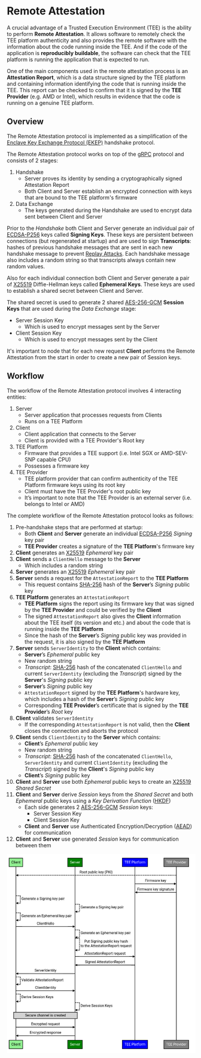 # Remote Attestation

A crucial advantage of a Trusted Execution Environment (TEE) is the ability to
perform **Remote Attestation**. It allows software to remotely check the TEE
platform authenticity and also provides the remote software with the information
about the code running inside the TEE. And if the code of the application is
**reproducibly buildable**, the software can check that the TEE platform is
running the application that is expected to run.

One of the main components used in the remote attestation process is an
**Attestation Report**, which is a data structure signed by the TEE platform and
containing information identifying the code that is running inside the TEE. This
report can be checked to confirm that it is signed by the **TEE Provider** (e.g.
AMD or Intel), which results in evidence that the code is running on a genuine
TEE platform.

## Overview

The Remote Attestation protocol is implemented as a simplification of the
[Enclave Key Exchange Protocol (EKEP)](https://asylo.dev/docs/concepts/ekep.html)
handshake protocol.

The Remote Attestation protocol works on top of the [gRPC](https://grpc.io/)
protocol and consists of 2 stages:

1. Handshake
   - Server proves its identity by sending a cryptographically signed
     Attestation Report
   - Both Client and Server establish an encrypted connection with keys that are
     bound to the TEE platform's firmware
1. Data Exchange
   - The keys generated during the Handshake are used to encrypt data sent
     between Client and Server

Prior to the _Handshake_ both Client and Server generate an individual pair of
[ECDSA-P256](https://datatracker.ietf.org/doc/html/rfc6979) keys called
**Signing Keys**. These keys are persistent between connections (but regenerated
at startup) and are used to sign **Transcripts**: hashes of previous handshake
messages that are sent in each new handshake message to prevent
[Replay Attacks](https://en.wikipedia.org/wiki/Replay_attack). Each handshake
message also includes a random string so that transcripts always contain new
random values.

Also for each individual connection both Client and Server generate a pair of
[X25519](https://datatracker.ietf.org/doc/html/rfc7748) Diffie-Hellman keys
called **Ephemeral Keys**. These keys are used to establish a shared secret
between Client and Server.

The shared secret is used to generate 2 shared
[AES-256-GCM](https://datatracker.ietf.org/doc/html/rfc5288) **Session Keys**
that are used during the _Data Exchange_ stage:

- Server Session Key
  - Which is used to encrypt messages sent by the Server
- Client Session Key
  - Which is used to encrypt messages sent by the Client

It's important to node that for each new request **Client** performs the Remote
Attestation from the start in order to create a new pair of Session keys.

## Workflow

The workflow of the Remote Attestation protocol involves 4 interacting entities:

1. Server
   - Server application that processes requests from Clients
   - Runs on a TEE Platform
1. Client
   - Client application that connects to the Server
   - Client is provided with a TEE Provider's Root key
1. TEE Platform
   - Firmware that provides a TEE support (i.e. Intel SGX or AMD-SEV-SNP capable
     CPU)
   - Possesses a firmware key
1. TEE Provider
   - TEE platform provider that can confirm authenticity of the TEE Platform
     firmware keys using its root key
   - Client must have the TEE Provider's root public key
   - It’s important to note that the TEE Provider is an external server (i.e.
     belongs to Intel or AMD)

The complete workflow of the Remote Attestation protocol looks as follows:

1. Pre-handshake steps that are performed at startup:
   - Both **Client** and **Server** generate an individual
     [ECDSA-P256](https://datatracker.ietf.org/doc/html/rfc6979) _Signing_ key
     pair
   - **TEE Provider** creates a signature of the **TEE Platform**'s firmware key
1. **Client** generates an
   [X25519](https://datatracker.ietf.org/doc/html/rfc7748) _Ephemeral_ key pair
1. **Client** sends a `ClientHello` message to the **Server**
   - Which includes a random string
1. **Server** generates an
   [X25519](https://datatracker.ietf.org/doc/html/rfc7748) _Ephemeral_ key pair
1. **Server** sends a request for the `AttestationReport` to the **TEE
   Platform**
   - This request contains
     [SHA-256](https://datatracker.ietf.org/doc/html/rfc6234) hash of the
     **Server**’s _Signing_ public key
1. **TEE Platform** generates an `AttestationReport`
   - **TEE Platform** signs the report using its firmware key that was signed by
     the **TEE Provider** and could be verified by the **Client**
   - The signed `AttestationReport` also gives the **Client** information about
     the TEE itself (its version and etc.) and about the code that is running
     inside the **TEE Platform**
   - Since the hash of the **Server**’s _Signing_ public key was provided in the
     request, it is also signed by the **TEE Platform**
1. **Server** sends `ServerIdentity` to the **Client** which contains:
   - **Server**’s _Ephemeral_ public key
   - New random string
   - _Transcript_: [SHA-256](https://datatracker.ietf.org/doc/html/rfc6234) hash
     of the concatenated `ClientHello` and current `ServerIdentity` (excluding
     the _Transcript_) signed by the **Server**'s _Signing_ public key
   - **Server**’s _Signing_ public key
   - `AttestationReport` signed by the **TEE Platform**'s hardware key, which
     includes a hash of the **Server**’s _Signing_ public key
   - Corresponding **TEE Provider**’s certificate that is signed by the **TEE
     Provider**’s _Root_ key
1. **Client** validates `ServerIdentity`
   - If the corresponding `AttestationReport` is not valid, then the **Client**
     closes the connection and aborts the protocol
1. **Client** sends `ClientIdentity` to the **Server** which contains:
   - **Client**’s _Ephemeral_ public key
   - New random string
   - _Transcript_: [SHA-256](https://datatracker.ietf.org/doc/html/rfc6234) hash
     of the concatenated `ClientHello`, `ServerIdentity` and current
     `ClientIdentity` (excluding the _Transcript_) signed by the **Client**'s
     _Signing_ public key
   - **Client**’s _Signing_ public key
1. **Client** and **Server** use both _Ephemeral_ public keys to create an
   [X25519](https://datatracker.ietf.org/doc/html/rfc7748) _Shared Secret_
1. **Client** and **Server** derive _Session_ keys from the _Shared Secret_ and
   both _Ephemeral_ public keys using a _Key Derivation Function_
   ([HKDF](https://datatracker.ietf.org/doc/html/rfc5869))
   - Each side generates 2
     [AES-256-GCM](https://datatracker.ietf.org/doc/html/rfc5288) _Session_
     keys:
     - Server Session Key
     - Client Session Key
   - **Client** and **Server** use Authenticated Encryption/Decryption
     ([AEAD](https://en.wikipedia.org/wiki/Authenticated_encryption)) for
     communication
1. **Client** and **Server** use generated _Session_ keys for communication
   between them

<!-- From: -->
<!-- https://sequencediagram.googleplex.com/view/6235412701904896 -->
<img src="images/remote_attestation_workflow.png" width="850">
